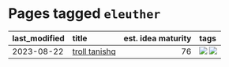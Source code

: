 # Pages tagged `eleuther`

|last_modified|title|est. idea maturity|tags
|:---|:---|---:|:---|
|2023-08-22|[troll tanishq](../troll_tanishq.md)|76|[![](https://img.shields.io/badge/tag-eleuther-83cbca)](../tags/eleuther.md) [![](https://img.shields.io/badge/tag-trash-e33481)](../tags/trash.md)|